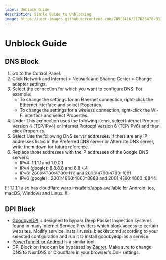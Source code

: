 ```yaml
---
label: Unblock Guide
description: Simple Guide to Unblocking
image: https://user-images.githubusercontent.com/78981416/217623478-91268767-ba25-4498-9755-bc0eeca97033.gif
---
```


# Unblock Guide

## DNS Block

1. Go to the Control Panel.
2. Click Network and Internet > Network and Sharing Center > Change adapter settings. 
3. Select the connection for which you want to configure DNS. For example:
	- To change the settings for an Ethernet connection, right-click the Ethernet interface and select Properties.
	- To change the settings for a wireless connection, right-click the Wi-Fi interface and select Properties.
4. Under This connection uses the following items, select Internet Protocol Version 4 (TCP/IPv4) or Internet Protocol Version 6 (TCP/IPv6) and then click Properties.
5. Select Use the following DNS server addresses. If there are any IP addresses listed in the Preferred DNS server or Alternate DNS server, write them down for future reference.
6. Replace those addresses with the IP addresses of the Google DNS servers:
	- IPv4: 1.1.1.1 and 1.0.0.1
	- IPv4 (google): 8.8.8.8 and 8.8.4.4
	- IPv6: 2606:4700:4700::1111 and 2606:4700:4700::1001
	- IPv6 (google) : 2001:4860:4860::8888 and 2001:4860:4860::8844.

!!!
[1.1.1.1](https://1.1.1.1/) also has cloudflare warp installers/apps available for Android, ios, macOS, Windows and Linux.
!!!


## DPI Block

- [GoodbyeDPI](https://github.com/ValdikSS/GoodbyeDPI) is designed to bypass Deep Packet Inspection systems found in many Internet Service Providers which block access to certain websites. Modify service_install_russia_blacklist.cmd according to your selected configuration and run it to install goodbyedpi as a service.
- [PowerTunnel for Android](https://github.com/krlvm/PowerTunnel-Android) is a similar tool.
- DPI Block on linux can be bypassed by [Zapret](https://github.com/bol-van/zapret). Make sure to change DNS to NextDNS or Cloudflare in your browser's DoH settings.
